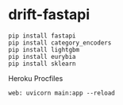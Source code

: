 # drift-fastapi

```
pip install fastapi
pip install category_encoders
pip install lightgbm
pip install eurybia
pip install sklearn
```
Heroku Procfiles
```
web: uvicorn main:app --reload
```
